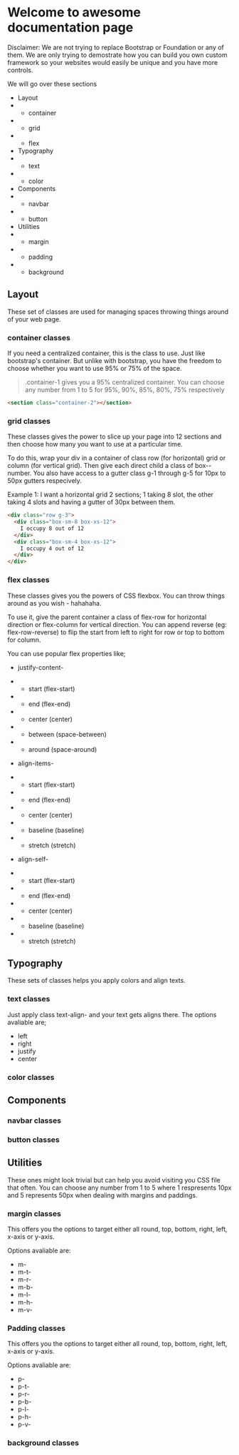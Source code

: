 # Welcome to awesome documentation page

Disclaimer: We are not trying to replace Bootstrap or Foundation or any of them. We are only trying to demostrate how you can build you own custom framework so your websites would easily be unique and you have more controls.

We will go over these sections

- Layout
- - container
- - grid
- - flex
- Typography
- - text
- - color
- Components
- - navbar
- - button
- Utilities
- - margin
- - padding
- - background

## Layout

These set of classes are used for managing spaces throwing things around of your web page.

### container classes

If you need a centralized container, this is the class to use. Just like bootstrap's container. But unlike with bootstrap, you have the freedom to choose whether you want to use 95% or 75% of the space.

> .container-1 gives you a 95% centralized container.
> You can choose any number from 1 to 5 for 95%, 90%, 85%, 80%, 75% respectively

```html
<section class="container-2"></section>
```

### grid classes

These classes gives the power to slice up your page into 12 sections and then choose how many you want to use at a particular time.

To do this, wrap your div in a container of class row (for horizontal) grid or column (for vertical grid). Then give each direct child a class of box-<break-point identifier>-number. You also have access to a gutter class g-1 through g-5 for 10px to 50px gutters respecively.

Example 1:
I want a horizontal grid 2 sections; 1 taking 8 slot, the other taking 4 slots and having a gutter of 30px between them.

```html
<div class="row g-3">
  <div class="box-sm-8 box-xs-12">
    I occupy 8 out of 12
  </div>
  <div class="box-sm-4 box-xs-12">
    I occupy 4 out of 12
  </div>
</div>
```

### flex classes

These classes gives you the powers of CSS flexbox. You can throw things around as you wish - hahahaha.

To use it, give the parent container a class of flex-row for horizontal direction or flex-column for vertical direction. You can append reverse (eg: flex-row-reverse) to flip the start from left to right for row or top to bottom for column.

You can use popular flex properties like;

- justify-content-
- - start (flex-start)
- - end (flex-end)
- - center (center)
- - between (space-between)
- - around (space-around)

- align-items-
- - start (flex-start)
- - end (flex-end)
- - center (center)
- - baseline (baseline)
- - stretch (stretch)

- align-self-
- - start (flex-start)
- - end (flex-end)
- - center (center)
- - baseline (baseline)
- - stretch (stretch)

## Typography

These sets of classes helps you apply colors and align texts.

### text classes

Just apply class text-align-<where> and your text gets aligns there. The options avaliable are;

- left
- right
- justify
- center

### color classes

## Components

### navbar classes

### button classes

## Utilities

These ones might look trivial but can help you avoid visiting you CSS file that often. You can choose any number from 1 to 5 where 1 respresents 10px and 5 represents 50px when dealing with margins and paddings.

### margin classes

This offers you the options to target either all round, top, bottom, right, left, x-axis or y-axis.

Options avaliable are:

- m-<num>
- m-t-<num>
- m-r-<num>
- m-b-<num>
- m-l-<num>
- m-h-<num>
- m-v-<num>

### Padding classes

This offers you the options to target either all round, top, bottom, right, left, x-axis or y-axis.

Options avaliable are:

- p-<num>
- p-t-<num>
- p-r-<num>
- p-b-<num>
- p-l-<num>
- p-h-<num>
- p-v-<num>

### background classes
